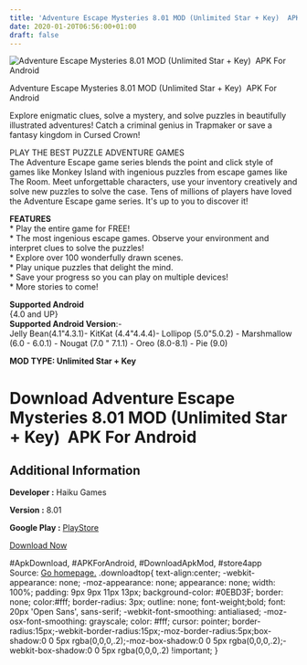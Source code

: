 ```yaml
---
title: 'Adventure Escape Mysteries 8.01 MOD (Unlimited Star + Key)  APK For Android'
date: 2020-01-20T06:56:00+01:00
draft: false
---
```


![Adventure Escape Mysteries 8.01 MOD (Unlimited Star + Key)  APK For Android](https://i0.wp.com/apkhome.net/wp-content/uploads/2020/01/Adventure-Escape-Mysteries-8.01-MOD-Unlimited-Star-Key.png "Adventure Escape Mysteries 8.01 MOD (Unlimited Star + Key)  APK For Android")

  

Adventure Escape Mysteries 8.01 MOD (Unlimited Star + Key)  APK For Android

Explore enigmatic clues, solve a mystery, and solve puzzles in beautifully illustrated adventures! Catch a criminal genius in Trapmaker or save a fantasy kingdom in Cursed Crown!

PLAY THE BEST PUZZLE ADVENTURE GAMES  
The Adventure Escape game series blends the point and click style of games like Monkey Island with ingenious puzzles from escape games like The Room. Meet unforgettable characters, use your inventory creatively and solve new puzzles to solve the case. Tens of millions of players have loved the Adventure Escape game series. It's up to you to discover it!

**FEATURES**  
\* Play the entire game for FREE!  
\* The most ingenious escape games. Observe your environment and interpret clues to solve the puzzles!  
\* Explore over 100 wonderfully drawn scenes.  
\* Play unique puzzles that delight the mind.  
\* Save your progress so you can play on multiple devices!  
\* More stories to come!

**Supported Android**  
{4.0 and UP}  
**Supported Android Version**:-  
Jelly Bean(4.1"4.3.1)- KitKat (4.4"4.4.4)- Lollipop (5.0"5.0.2) - Marshmallow (6.0 - 6.0.1) - Nougat (7.0 " 7.1.1) - Oreo (8.0-8.1) - Pie (9.0)

**MOD TYPE: Unlimited Star + Key**

Download Adventure Escape Mysteries 8.01 MOD (Unlimited Star + Key)  APK For Android
=====================================================================================

Additional Information
----------------------

**Developer :** Haiku Games

**Version :** 8.01

**Google Play :** [PlayStore](https://play.google.com/store/apps/details?id=com.haiku.adventure.escape.game.mystery.stories)

  

[Download Now](https://store4app.co/post/adventure-escape-mysteries-8-01-mod-unlimited-star-key-apk-for-android_1579453312)

  
#ApkDownload, #APKForAndroid, #DownloadApkMod, #store4app  
Source: [Go homepage.](https://store4app.co/post/adventure-escape-mysteries-8-01-mod-unlimited-star-key-apk-for-android_1579453312) .downloadtop{ text-align:center; -webkit-appearance: none; -moz-appearance: none; appearance: none; width: 100%; padding: 9px 9px 11px 13px; background-color: #0EBD3F; border: none; color:#fff; border-radius: 3px; outline: none; font-weight;bold; font: 20px 'Open Sans', sans-serif; -webkit-font-smoothing: antialiased; -moz-osx-font-smoothing: grayscale; color: #fff; cursor: pointer; border-radius:15px;-webkit-border-radius:15px;-moz-border-radius:5px;box-shadow:0 0 5px rgba(0,0,0,.2);-moz-box-shadow:0 0 5px rgba(0,0,0,.2);-webkit-box-shadow:0 0 5px rgba(0,0,0,.2) !important; }
